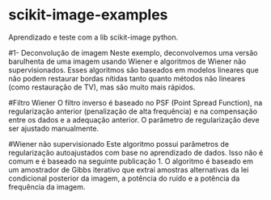 # scikit-image-examples
Aprendizado e teste com a lib scikit-image python.

#1- Deconvolução de imagem
Neste exemplo, deconvolvemos uma versão barulhenta de uma imagem usando Wiener e algoritmos de Wiener não supervisionados. Esses algoritmos são baseados em modelos lineares que não podem restaurar bordas nítidas tanto quanto métodos não lineares (como restauração de TV), mas são muito mais rápidos.

  #Filtro Wiener
  O filtro inverso é baseado no PSF (Point Spread Function), na regularização anterior (penalização de alta frequência) e na compensação entre os dados e a adequação anterior. O   parâmetro de regularização deve ser ajustado manualmente.

  #Wiener não supervisionado
  Este algoritmo possui parâmetros de regularização autoajustados com base no aprendizado de dados. Isso não é comum e é baseado na seguinte publicação 1. O algoritmo é baseado em   um amostrador de Gibbs iterativo que extrai amostras alternativas da lei condicional posterior da imagem, a potência do ruído e a potência da frequência da imagem.
